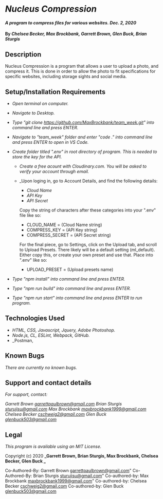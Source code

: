 # _Nucleus Compression_

#### _A program to compress files for various websites._ _Dec. 2, 2020_

#### By _**Chelsea Becker, Max Brockbank, Garrett Brown, Glen Buck, Brian Sturgis**_

## Description
Nucleus Compression is a program that allows a user to upload a photo, and compress it. 
This is done in order to allow the photo to fit specifications for specific 
websites, including storage sights and social media.

## Setup/Installation Requirements

* _Open terminal on computer._
* _Navigate to Desktop._
* _Type "git clone https://github.com/MaxBrockbank/team_week.git" into command line and press ENTER._
* _Navigate to "team_week" folder and enter "code ." into command line and press ENTER to open in VS Code._
* _Create folder titled ".env" in root directory of program. This is needed to store the key for the API._
    * _Create a free acount with Cloudinary.com. You will be asked to verify your account through email._
    * _Upon loging in, go to Account Details, and find the following details:
        * _Cloud Name_ 
        * _API Key_
        * _API Secret_

        Copy the string of characters after these categories into your ".env" file like so:
        * CLOUD_NAME = (Cloud Name string)
        * COMPRESS_KEY = (API Key string)
        * COMPRESS_SECRET = (API Secret string)

        For the final piece, go to Settings, click on the Upload tab, and scroll to Upload Presets. There likely will be a default setting (ml_default). Either
        copy this, or create your own preset and use that. Place into ".env" like so:
        * UPLOAD_PRESET = (Upload presets name)

* _Type "npm install" into command line and press ENTER._
* _Type "npm run build" into command line and press ENTER._
* _Type "npm run start" into command line and press ENTER to run program._


## Technologies Used
* _HTML, CSS, Javascript, Jquery, Adobe Photoshop._
* _Node.js, CL, ESLint, Webpack, GitHub._
* _Postman, 


## Known Bugs
_There are currently no known bugs._


## Support and contact details
_For support, contact:_

_Garrett Brown <garrettpaulbrown@gmail.com>_
_Brian Sturgis <sturujisu@gmail.com>_
_Max Brockbank <maxbrockbank1999@gmail.com>_
_Chelsea Becker <cschweig2@gmail.com>_
_Glen Buck <glenbuck503@gmail.com>_



## Legal
*This program is available using an MIT License.*

Copyright (c) 2020 **_Garrett Brown, Brian Sturgis, Max Brockbank, Chelsea Becker, Glen Buck _**



Co-Authored-By: Garrett Brown <garrettpaulbrown@gmail.com>"
Co-Authored-By: Brian Sturgis <sturujisu@gmail.com>"
Co-authored-by: Max Brockbank <maxbrockbank1999@gmail.com>"
Co-authored-by: Chelsea Becker <cschweig2@gmail.com>
Co-authored-by: Glen Buck <glenbuck503@gmail.com>